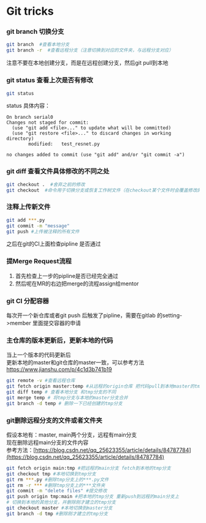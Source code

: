 # Git tricks


### git branch 切换分支

``` bash
git branch  #查看本地分支
git branch -r  #查看远程分支（注意切换到对应的文件夹，与远程分支对应）
```
注意不要在本地创建分支，而是在远程创建分支，然后git pull到本地

### git status 查看上次是否有修改

``` bash 
git status         
```
status 具体内容：
```
On branch serial0
Changes not staged for commit:
  (use "git add <file>..." to update what will be committed)
  (use "git restore <file>..." to discard changes in working directory)
        modified:   test_resnet.py

no changes added to commit (use "git add" and/or "git commit -a")
```
### git diff 查看文件具体修改的不同之处

``` bash
git checkout .  #舍弃之前的修改
git checkout  #命令用于切换分支或恢复工作树文件（在checkout某个文件时会覆盖修改的内容 这一点需要注意）
```

### 注释上传新文件

```bash
git add ***.py
git commit -m "message" 
git push #上传被注释的所有文件
```
之后在git的CI上面检查pipline 是否通过

### 提Merge Request流程

1. 首先检查上一步的pipline是否已经完全通过
2. 然后呢在MR的右边把merge的流程assign给mentor

### git CI 分配容器
每次开一个新仓库或者git push 后触发了pipline，需要在gitlab 的setting->member 里面提交容器的申请

### 主仓库的版本更新后，更新本地的代码
当上一个版本的代码更新后  
更新本地的master和git仓库的master一致，可以参考方法
https://www.jianshu.com/p/4c1d3b741b19

```bash
git remote -v #查看远程仓库
git fetch origin master:temp #从远程的origin仓库 把代码pull到本地master的tmp分支上面
git diff temp # 查看本地分支 和tmp分支的不同
git merge temp # 将tmp分支与本地的master分支合并
git branch -d temp # 删除一下已经创建的tmp分支
```

### git删除远程分支的文件或者文件夹
假设本地有：master, main两个分支，远程有main分支  
现在删除远程main分支的文件内容  
参考方法：[https://blog.csdn.net/qq_25623355/article/details/84787784](https://blog.csdn.net/qq_25623355/article/details/84787784)

```bash
git fetch origin main:tmp #把远程的main分支 fetch到本地的tmp分支
git checkout tmp #本地切换到tmp分支
git rm ***.py #删除tmp分支上的***.py文件
git rm -r *** #删除tmp分支上的***文件夹
git commit -m "delete files" #提交修改
git push origin tmp:main #把本地的tmp分支 重新push到远程的main分支上
# 切换到本地的其他分支，并删除刚才建立的tmp分支
git checkout master #本地切换到master分支
git branch -d tmp #删除刚才建立的tmp分支
```

